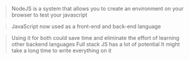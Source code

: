 > NodeJS is a system that allows you to create an environment on your browser to test your javascript

> JavaScript now used as a front-end and back-end language 

> Using it for both could save time and eliminate the effort of learning other backend languages
> Full stack JS has a lot of potential 
> It might take a long time to write everything on it

